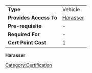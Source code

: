 |                        |                                    |
| ---------------------- | ---------------------------------- |
| **Type**               | Vehicle                            |
| **Provides Access To** | [Harasser](Harasser.md) |
| **Pre-requisite**      | \-                                 |
| **Required For**       | \-                                 |
| **Cert Point Cost**    | 1                                  |

**Harasser**

[Category:Certification](Category:Certification.md)
